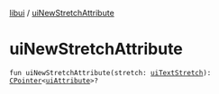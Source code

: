 [libui](index.md) / [uiNewStretchAttribute](./ui-new-stretch-attribute.md)

# uiNewStretchAttribute

`fun uiNewStretchAttribute(stretch: `[`uiTextStretch`](ui-text-stretch.md)`): `[`CPointer`](../kotlinx.cinterop/-c-pointer/index.md)`<`[`uiAttribute`](ui-attribute.md)`>?`